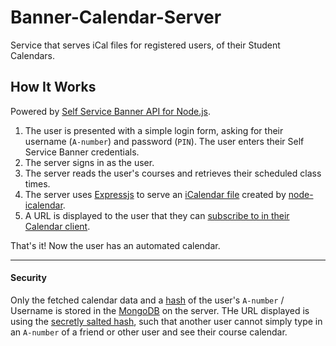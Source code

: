 Banner-Calendar-Server
======================

Service that serves iCal files for registered users, of their Student Calendars.

## How It Works

Powered by [Self Service Banner API for Node.js](https://github.com/SMU-CS-and-Math-Society/Self-Service).

1. The user is presented with a simple login form, asking for their username (`A-number`) and password (`PIN`). The user enters their Self Service Banner credentials.
2. The server signs in as the user.
3. The server reads the user's courses and retrieves their scheduled class times.
4. The server uses [Expressjs](http://expressjs.com/) to serve an [iCalendar file](http://en.wikipedia.org/wiki/ICalendar) created by [node-icalendar](https://github.com/tritech/node-icalendar).
5. A URL is displayed to the user that they can [subscribe to in their Calendar client](http://support.apple.com/kb/ht5029).

That's it! Now the user has an automated calendar.

----- 

#### Security

Only the fetched calendar data and a [hash](http://en.wikipedia.org/wiki/Cryptographic_hash_function) of the user's `A-number` / Username is stored in the [MongoDB](http://www.mongodb.org/) on the server. THe URL displayed is using the [secretly salted hash](http://en.wikipedia.org/wiki/Salt_(cryptography)), such that another user cannot simply type in an `A-number` of a friend or other user and see their course calendar.
